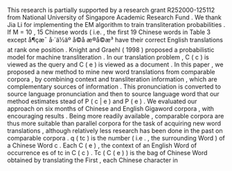 This research is partially supported by a research grant R252000-125112 from National University of Singapore Academic Research Fund . 
We thank Jia Li for implementing the EM algorithm to train transliteration probabilities . 
If M = 10 , 15 Chinese words ( i.e. , the first 19 Chinese words in Table 3 except å¶çæ¯ å·´ä½äº å©å æ®å©æ³ have their correct English translations at rank one position . 
Knight and Graehl ( 1998 ) proposed a probabilistic model for machine transliteration . 
In our translation problem , C ( c ) is viewed as the query and C ( e ) is viewed as a document . 
In this paper , we proposed a new method to mine new word translations from comparable corpora , by combining context and transliteration information , which are complementary sources of information . 
This pronunciation is converted to source language pronunciation and then to source language word that our method estimates stead of P ( c | e ) and P ( e ) . 
We evaluated our approach on six months of Chinese and English Gigaword corpora , with encouraging results . 
Being more readily available , comparable corpora are thus more suitable than parallel corpora for the task of acquiring new word translations , although relatively less research has been done in the past on comparable corpora . 
q ( tc ) is the number ( i.e . , the surrounding Word ) of a Chinese Word c . Each C ( e ) , the context of an English Word of occurrence es of tc in C ( c ) . Tc ( C ( e ) ) is the bag of Chinese Word obtained by translating the First , each Chinese character in 